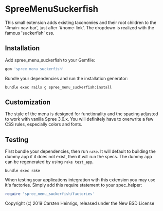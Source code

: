 SpreeMenuSuckerfish
===================

This small extension adds existing taxonomies and their root children to the '#main-nav-bar', just after '#home-link'. The dropdown is realized with the famous 'suckerfish' css.

Installation
------------

Add spree_menu_suckerfish to your Gemfile:

```ruby
gem 'spree_menu_suckerfish'
```

Bundle your dependencies and run the installation generator:

```shell
bundle exec rails g spree_menu_suckerfish:install
```

Customization
-------------

The style of the menu is designed for functionality and the spacing adjusted to work with vanilla Spree 3.6.x. You will definitely have to overwrite a few CSS rules, especially colors and fonts.

Testing
-------

First bundle your dependencies, then run `rake`. It will default to building the dummy app if it does not exist, then it will run the specs. The dummy app can be regenerated by using `rake test_app`.

```shell
bundle exec rake
```

When testing your applications integration with this extension you may use it's factories.
Simply add this require statement to your spec_helper:

```ruby
require 'spree_menu_suckerfish/factories'
```

Copyright (c) 2019 Carsten Heinrigs, released under the New BSD License
